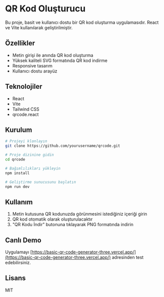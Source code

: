 # QR Kod Oluşturucu

Bu proje, basit ve kullanıcı dostu bir QR kod oluşturma uygulamasıdır. React ve Vite kullanılarak geliştirilmiştir.

## Özellikler

- Metin girişi ile anında QR kod oluşturma
- Yüksek kaliteli SVG formatında QR kod indirme
- Responsive tasarım
- Kullanıcı dostu arayüz

## Teknolojiler

- React
- Vite
- Tailwind CSS
- qrcode.react

## Kurulum

```bash
# Projeyi klonlayın
git clone https://github.com/yourusername/qrcode.git

# Proje dizinine gidin
cd qrcode

# Bağımlılıkları yükleyin
npm install

# Geliştirme sunucusunu başlatın
npm run dev
```

## Kullanım

1. Metin kutusuna QR kodunuzda görünmesini istediğiniz içeriği girin
2. QR kod otomatik olarak oluşturulacaktır
3. "QR Kodu İndir" butonuna tıklayarak PNG formatında indirin

## Canlı Demo

Uygulamayı [https://basic-qr-code-generator-three.vercel.app/](https://basic-qr-code-generator-three.vercel.app/) adresinden test edebilirsiniz.

## Lisans

MIT
